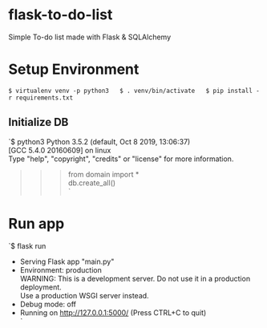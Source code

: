 # flask-to-do-list
Simple To-do list made with Flask &amp; SQLAlchemy

# Setup Environment

`$ virtualenv venv -p python3  
$ . venv/bin/activate  
$ pip install -r requirements.txt  
`
## Initialize DB

`$ python3
Python 3.5.2 (default, Oct  8 2019, 13:06:37)   
[GCC 5.4.0 20160609] on linux  
Type "help", "copyright", "credits" or "license" for more information.  
>>> from domain import *  
>>> db.create_all()  
>>> `  

# Run app

`$ flask run  
 * Serving Flask app "main.py"  
 * Environment: production  
   WARNING: This is a development server. Do not use it in a production deployment.  
   Use a production WSGI server instead.  
 * Debug mode: off  
 * Running on http://127.0.0.1:5000/ (Press CTRL+C to quit)  
 `
